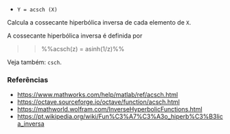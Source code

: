 * `Y = acsch (X)`

Calcula a cossecante hiperbólica inversa de cada elemento de `X`.

A cossecante hiperbólica inversa é definida por

>> %%acsch(z) = asinh(1/z)%%

Veja também: `csch`.

### Referências

* https://www.mathworks.com/help/matlab/ref/acsch.html
* https://octave.sourceforge.io/octave/function/acsch.html
* https://mathworld.wolfram.com/InverseHyperbolicFunctions.html
* https://pt.wikipedia.org/wiki/Fun%C3%A7%C3%A3o_hiperb%C3%B3lica_inversa
